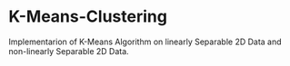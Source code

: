 # K-Means-Clustering
Implementarion of K-Means Algorithm on linearly Separable 2D Data and non-linearly Separable 2D Data.
